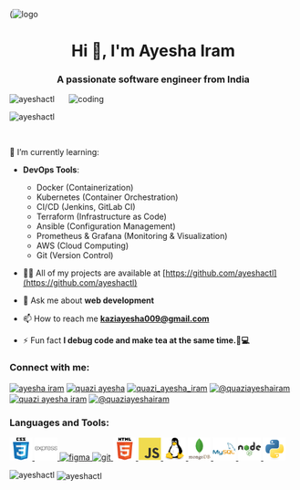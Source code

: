 (![logo]()

<h1 align="center">Hi 👋, I'm Ayesha Iram</h1>
<h3 align="center">A passionate software engineer from India</h3>

<img align="right" alt="coding" width="400" src="https://img.freepik.com/premium-photo/cute-chibi-programmer-with-laptop-code-display_1314184-14809.jpg?semt=ais_hybrid">

<p align="left"> 
  <img src="https://komarev.com/ghpvc/?username=ayeshactl&label=Profile%20views&color=0e75b6&style=flat" alt="ayeshactl" />
</p>

<!-- GitHub Profile Trophy -->
<img src="https://github-profile-trophy.vercel.app/?username=ayeshactl" alt="ayeshactl" />

<p align="left">
  <a href="https://twitter.com/" target="blank">
    <img src="https://img.shields.io/twitter/follow/?logo=twitter&style=for-the-badge" alt="" />
  </a>
</p>

🌱 I’m currently learning:  
- **DevOps Tools**:  
  - Docker (Containerization)  
  - Kubernetes (Container Orchestration)  
  - CI/CD (Jenkins, GitLab CI)  
  - Terraform (Infrastructure as Code)  
  - Ansible (Configuration Management)  
  - Prometheus & Grafana (Monitoring & Visualization)  
  - AWS (Cloud Computing)  
  - Git (Version Control)  

- 👨‍💻 All of my projects are available at [https://github.com/ayeshactl](https://github.com/ayeshactl)

- 💬 Ask me about **web development**

- 📫 How to reach me **kaziayesha009@gmail.com**

- ⚡ Fun fact **I debug code and make tea at the same time.🍵💻**

<h3 align="left">Connect with me:</h3>
<p align="left">
<a href="https://linkedin.com/in/ayesha iram" target="blank"><img align="center" src="https://raw.githubusercontent.com/rahuldkjain/github-profile-readme-generator/master/src/images/icons/Social/linked-in-alt.svg" alt="ayesha iram" height="30" width="40" /></a>
<a href="https://stackoverflow.com/users/quazi ayesha" target="blank"><img align="center" src="https://raw.githubusercontent.com/rahuldkjain/github-profile-readme-generator/master/src/images/icons/Social/stack-overflow.svg" alt="quazi ayesha" height="30" width="40" /></a>
<a href="https://instagram.com/quazi_ayesha_iram" target="blank"><img align="center" src="https://raw.githubusercontent.com/rahuldkjain/github-profile-readme-generator/master/src/images/icons/Social/instagram.svg" alt="quazi_ayesha_iram" height="30" width="40" /></a>
<a href="https://hashnode.com/@quaziayeshairam" target="blank"><img align="center" src="https://raw.githubusercontent.com/rahuldkjain/github-profile-readme-generator/master/src/images/icons/Social/hashnode.svg" alt="@quaziayeshairam" height="30" width="40" /></a>
<a href="https://www.hackerrank.com/quazi ayesha iram" target="blank"><img align="center" src="https://raw.githubusercontent.com/rahuldkjain/github-profile-readme-generator/master/src/images/icons/Social/hackerrank.svg" alt="quazi ayesha iram" height="30" width="40" /></a>
<a href="https://www.hackerearth.com/@quaziayeshairam" target="blank"><img align="center" src="https://raw.githubusercontent.com/rahuldkjain/github-profile-readme-generator/master/src/images/icons/Social/hackerearth.svg" alt="@quaziayeshairam" height="30" width="40" /></a>
</p>

<h3 align="left">Languages and Tools:</h3>
<p align="left"> <a href="https://www.w3schools.com/css/" target="_blank" rel="noreferrer"> <img src="https://raw.githubusercontent.com/devicons/devicon/master/icons/css3/css3-original-wordmark.svg" alt="css3" width="40" height="40"/> </a> <a href="https://expressjs.com" target="_blank" rel="noreferrer"> <img src="https://raw.githubusercontent.com/devicons/devicon/master/icons/express/express-original-wordmark.svg" alt="express" width="40" height="40"/> </a> <a href="https://www.figma.com/" target="_blank" rel="noreferrer"> <img src="https://www.vectorlogo.zone/logos/figma/figma-icon.svg" alt="figma" width="40" height="40"/> </a> <a href="https://git-scm.com/" target="_blank" rel="noreferrer"> <img src="https://www.vectorlogo.zone/logos/git-scm/git-scm-icon.svg" alt="git" width="40" height="40"/> </a> <a href="https://www.w3.org/html/" target="_blank" rel="noreferrer"> <img src="https://raw.githubusercontent.com/devicons/devicon/master/icons/html5/html5-original-wordmark.svg" alt="html5" width="40" height="40"/> </a> <a href="https://developer.mozilla.org/en-US/docs/Web/JavaScript" target="_blank" rel="noreferrer"> <img src="https://raw.githubusercontent.com/devicons/devicon/master/icons/javascript/javascript-original.svg" alt="javascript" width="40" height="40"/> </a> <a href="https://www.linux.org/" target="_blank" rel="noreferrer"> <img src="https://raw.githubusercontent.com/devicons/devicon/master/icons/linux/linux-original.svg" alt="linux" width="40" height="40"/> </a> <a href="https://www.mongodb.com/" target="_blank" rel="noreferrer"> <img src="https://raw.githubusercontent.com/devicons/devicon/master/icons/mongodb/mongodb-original-wordmark.svg" alt="mongodb" width="40" height="40"/> </a> <a href="https://www.mysql.com/" target="_blank" rel="noreferrer"> <img src="https://raw.githubusercontent.com/devicons/devicon/master/icons/mysql/mysql-original-wordmark.svg" alt="mysql" width="40" height="40"/> </a> <a href="https://nodejs.org" target="_blank" rel="noreferrer"> <img src="https://raw.githubusercontent.com/devicons/devicon/master/icons/nodejs/nodejs-original-wordmark.svg" alt="nodejs" width="40" height="40"/> </a> <a href="https://www.python.org" target="_blank" rel="noreferrer"> <img src="https://raw.githubusercontent.com/devicons/devicon/master/icons/python/python-original.svg" alt="python" width="40" height="40"/> </a> </p>


<p>
  <img align="left" src="https://github-readme-stats.vercel.app/api/top-langs?username=ayeshactl&show_icons=true&locale=en&layout=compact" alt="ayeshactl" />
</p>

<p>&nbsp;<img align="center" src="https://github-readme-stats.vercel.app/api?username=ayeshactl&show_icons=true&locale=en" alt="ayeshactl" /></p>


